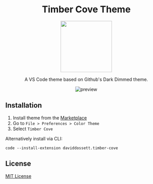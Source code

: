 <div align="center">

# Timber Cove Theme

<img src="https://raw.githubusercontent.com/mistople/timber-cove/master/icon.png" width="160" />

A VS Code theme based on Github's Dark Dimmed theme.

![preview](https://raw.githubusercontent.com/mistople/timber-cove/master/screenshot.png)

</div>

## Installation

1. Install theme from the [Marketplace](https://marketplace.visualstudio.com/items?itemName=daviddossett.timber-cove)
2. Go to `File > Preferences > Color Theme`
3. Select `Timber Cove`

Alternatively install via CLI:

```
code --install-extension daviddossett.timber-cove
```

## License

[MIT License](LICENSE)
